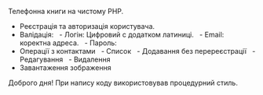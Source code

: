 Телефонна книги на чистому PHP.


- Реєстрація та авторизація користувача.
- Валідація:
  - Логін: Цифровий с додатком латиниці.
  - Email: коректна адреса.
  - Пароль: 
- Операції з контактами 
  - Список
  - Додавання без перереєстрації 
  - Редагування
  - Видалення
- Завантаження зображення 


Доброго дня! При напису коду використовував процедурний стиль.